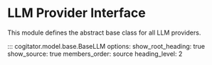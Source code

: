 # LLM Provider Interface

This module defines the abstract base class for all LLM providers.

::: cogitator.model.base.BaseLLM
    options:
        show_root_heading: true
        show_source: true
        members_order: source
        heading_level: 2
